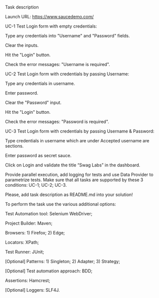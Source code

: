 Task description

Launch URL: https://www.saucedemo.com/

UC-1 Test Login form with empty credentials:

Type any credentials into "Username" and "Password" fields.

Clear the inputs.

Hit the "Login" button.

Check the error messages: "Username is required".

UC-2 Test Login form with credentials by passing Username:

Type any credentials in username.

Enter password.

Clear the "Password" input.

Hit the "Login" button.

Check the error messages: "Password is required".

UC-3 Test Login form with credentials by passing Username & Password:

Type credentials in username which are under Accepted username are sections.

Enter password as secret sauce.

Click on Login and validate the title “Swag Labs” in the dashboard.

Provide parallel execution, add logging for tests and use Data Provider to parametrize tests. Make sure that all tasks are supported by these 3 conditions: UC-1; UC-2; UC-3.

Please, add task description as README.md into your solution!

To perform the task use the various additional options:

Test Automation tool: Selenium WebDriver;

Project Builder: Maven;

Browsers: 1) Firefox; 2) Edge;

Locators: XPath;

Test Runner: JUnit;

[Optional] Patterns: 1) Singleton; 2) Adapter; 3) Strategy;

[Optional] Test automation approach: BDD;

Assertions: Hamcrest;

[Optional] Loggers: SLF4J.